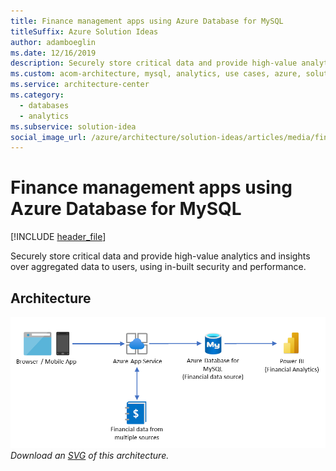 ```yaml
---
title: Finance management apps using Azure Database for MySQL
titleSuffix: Azure Solution Ideas
author: adamboeglin
ms.date: 12/16/2019
description: Securely store critical data and provide high-value analytics and insights over aggregated data to users, using in-built security and performance.
ms.custom: acom-architecture, mysql, analytics, use cases, azure, solutions, 'https://azure.microsoft.com/solutions/architecture/finance-management-apps-using-azure-database-for-mysql/'
ms.service: architecture-center
ms.category:
  - databases
  - analytics
ms.subservice: solution-idea
social_image_url: /azure/architecture/solution-ideas/articles/media/finance-management-apps-using-azure-database-for-mysql.png
---
```


# Finance management apps using Azure Database for MySQL

[!INCLUDE [header_file](../../../includes/sol-idea-header.md)]

Securely store critical data and provide high-value analytics and insights over aggregated data to users, using in-built security and performance.

## Architecture

![Architecture Diagram](../media/finance-management-apps-using-azure-database-for-mysql.png)
*Download an [SVG](../media/finance-management-apps-using-azure-database-for-mysql.svg) of this architecture.*
